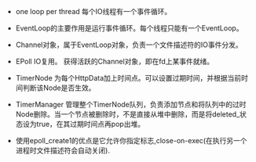 + one loop per thread 每个IO线程有一个事件循环。
+ EventLoop的主要作用是运行事件循环。每个线程只能有一个EventLoop。
+ Channel对象，属于EventLoop对象，负责一个文件描述符的IO事件分发。

+ EPoll IO复用。 获得活跃的Channel对象，即在fd上某事件就绪。

+ TimerNode 为每个HttpData加上时间点。可以设置过期时间，并根据当前时间判断该Node是否生效。
+ TimerManager 管理整个TimerNode队列，负责添加节点和将队列中的过时Node删除。当一个节点被删除时，不是直接从堆中删除，而是将deleted_状态设为true，在其过期时间点再pop出堆。

+ 使用epoll_create1的优点是它允许你指定标志,close-on-exec(在执行另一个进程时文件描述符会自动关闭).
